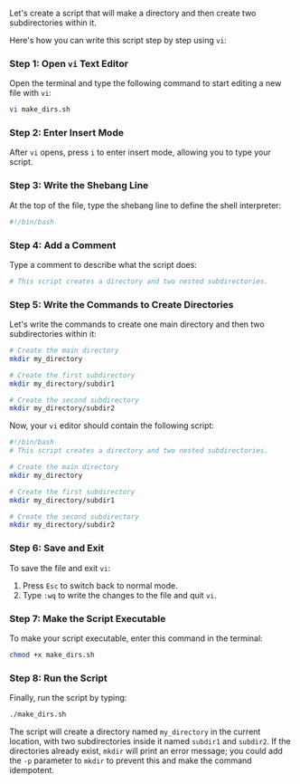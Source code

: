 Let's create a script that will make a directory and then create two subdirectories within it. 

Here's how you can write this script step by step using `vi`:

### Step 1: Open `vi` Text Editor
Open the terminal and type the following command to start editing a new file with `vi`:

```bash
vi make_dirs.sh
```

### Step 2: Enter Insert Mode
After `vi` opens, press `i` to enter insert mode, allowing you to type your script.

### Step 3: Write the Shebang Line
At the top of the file, type the shebang line to define the shell interpreter:

```bash
#!/bin/bash
```

### Step 4: Add a Comment
Type a comment to describe what the script does:

```bash
# This script creates a directory and two nested subdirectories.
```

### Step 5: Write the Commands to Create Directories
Let's write the commands to create one main directory and then two subdirectories within it:

```bash
# Create the main directory
mkdir my_directory

# Create the first subdirectory
mkdir my_directory/subdir1

# Create the second subdirectory
mkdir my_directory/subdir2
```

Now, your `vi` editor should contain the following script:

```bash
#!/bin/bash
# This script creates a directory and two nested subdirectories.

# Create the main directory
mkdir my_directory

# Create the first subdirectory
mkdir my_directory/subdir1

# Create the second subdirectory
mkdir my_directory/subdir2
```

### Step 6: Save and Exit
To save the file and exit `vi`:

1. Press `Esc` to switch back to normal mode.
2. Type `:wq` to write the changes to the file and quit `vi`.

### Step 7: Make the Script Executable
To make your script executable, enter this command in the terminal:

```bash
chmod +x make_dirs.sh
```

### Step 8: Run the Script
Finally, run the script by typing:

```bash
./make_dirs.sh
```

The script will create a directory named `my_directory` in the current location, with two subdirectories inside it named `subdir1` and `subdir2`. 
If the directories already exist, `mkdir` will print an error message; you could add the `-p` parameter to `mkdir` to prevent this and make the command idempotent.